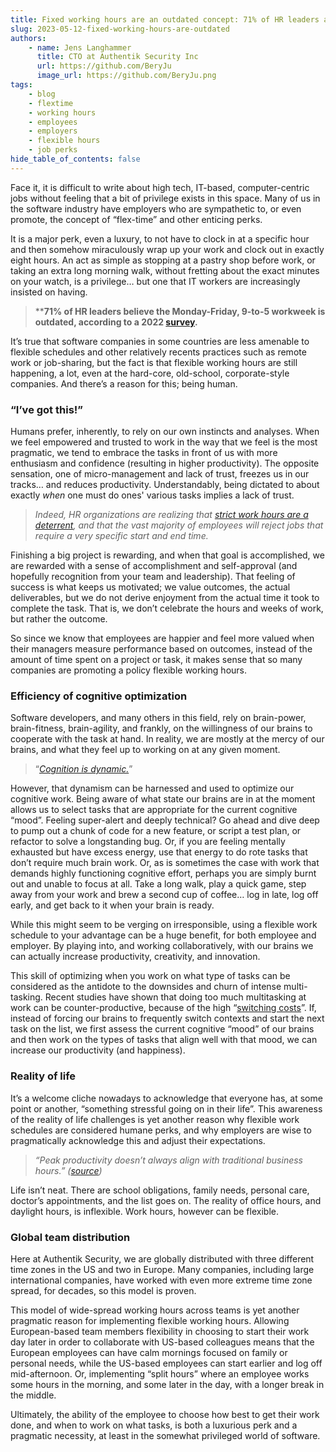 ```yaml
---
title: Fixed working hours are an outdated concept: 71% of HR leaders agree
slug: 2023-05-12-fixed-working-hours-are-outdated
authors:
    - name: Jens Langhammer
      title: CTO at Authentik Security Inc
      url: https://github.com/BeryJu
      image_url: https://github.com/BeryJu.png
tags:
    - blog
    - flextime
    - working hours
    - employees
    - employers
    - flexible hours
    - job perks
hide_table_of_contents: false
---
```


Face it, it is difficult to write about high tech, IT-based, computer-centric jobs without feeling that a bit of privilege exists in this space. Many of us in the software industry have employers who are sympathetic to, or even promote, the concept of “flex-time” and other enticing perks.

It is a major perk, even a luxury, to not have to clock in at a specific hour and then somehow miraculously wrap up your work and clock out in exactly eight hours. An act as simple as stopping at a pastry shop before work, or taking an extra long morning walk, without fretting about the exact minutes on your watch, is a privilege… but one that IT workers are increasingly insisted on having.

<!--truncate-->

> ****71% of HR leaders believe the Monday-Friday, 9-to-5 workweek is outdated, according to a 2022 [survey](https://www.capterra.com/resources/flexible-work-time/).**
>

It’s true that software companies in some countries are less amenable to flexible schedules and other relatively recents practices such as remote work or job-sharing, but the fact is that flexible working hours are still happening, a lot, even at the hard-core, old-school, corporate-style companies. And there’s a reason for this; being human.

### “I’ve got this!”

Humans prefer, inherently, to rely on our own instincts and analyses. When we feel empowered and trusted to work in the way that we feel is the most pragmatic, we tend to embrace the tasks in front of us with more enthusiasm and confidence (resulting in higher productivity). The opposite sensation, one of micro-management and lack of trust, freezes us in our tracks… and reduces productivity. Understandably, being dictated to about exactly *when* one must do ones' various tasks implies a lack of trust.

> *Indeed, HR organizations are realizing that [strict work hours are a deterrent](https://www.capterra.com/resources/flexible-work-time/), and that the vast majority of employees will reject jobs that require a very specific start and end time.*
>

Finishing a big project is rewarding, and when that goal is accomplished, we are rewarded with a sense of accomplishment and self-approval (and hopefully recognition from your team and leadership). That feeling of success is what keeps us motivated; we value outcomes, the actual deliverables, but we do not derive enjoyment from the actual time it took to complete the task. That is, we don’t celebrate the hours and weeks of work, but rather the outcome.

So since we know that employees are happier and feel more valued when their managers measure performance based on outcomes, instead of the amount of time spent on a project or task, it makes sense that so many companies are promoting a policy flexible working hours.

### Efficiency of cognitive optimization

Software developers, and many others in this field, rely on brain-power, brain-fitness, brain-agility, and frankly, on the willingness of our brains to cooperate with the task at hand. In reality, we are mostly at the mercy of our brains, and what they feel up to working on at any given moment.

> “*[Cognition is dynamic.](https://pubmed.ncbi.nlm.nih.gov/30266263/)*”
>

However, that dynamism can be harnessed and used to optimize our cognitive work. Being aware of what state our brains are in at the moment allows us to select tasks that are appropriate for the current cognitive “mood”. Feeling super-alert and deeply technical? Go ahead and dive deep to pump out a chunk of code for a new feature, or script a test plan, or refactor to solve a longstanding bug. Or, if you are feeling mentally exhausted but have excess energy, use that energy to do rote tasks that don’t require much brain work. Or, as is sometimes the case with work that demands highly functioning cognitive effort, perhaps you are simply burnt out and unable to focus at all. Take a long walk, play a quick game, step away from your work and brew a second cup of coffee… log in late, log off early, and get back to it when your brain is ready.

While this might seem to be verging on irresponsible, using a flexible work schedule to your advantage can be a huge benefit, for both employee and employer. By playing into, and working collaboratively, with our brains we can actually increase productivity, creativity, and innovation.

This skill of optimizing when you work on what type of tasks can be considered as the antidote to the downsides and churn of intense multi-tasking. Recent studies have shown that doing too much multitasking at work can be counter-productive, because of the high “[switching costs](https://www.apa.org/topics/research/multitasking)”. If, instead of forcing our brains to frequently switch contexts and start the next task on the list, we first assess the current cognitive “mood” of our brains and then work on the types of tasks that align well with that mood, we can increase our productivity (and happiness).

### Reality of life

It’s a welcome cliche nowadays to acknowledge that everyone has, at some point or another, “something stressful going on in their life”. This awareness of the reality of life challenges is yet another reason why flexible work schedules are considered humane perks, and why employers are wise to pragmatically acknowledge this and adjust their expectations.

> *“Peak productivity doesn’t always align with traditional business hours.” ([source](https://www.capterra.com/resources/flexible-work-time/))*
>

Life isn’t neat. There are school obligations, family needs, personal care, doctor’s appointments, and the list goes on. The reality of office hours, and daylight hours, is inflexible. Work hours, however can be flexible.

### Global team distribution

Here at Authentik Security, we are globally distributed with three different time zones in the US and two in Europe. Many companies, including large international companies, have worked with even more extreme time zone spread, for decades, so this model is proven.

This model of wide-spread working hours across teams is yet another pragmatic reason for implementing flexible working hours. Allowing European-based team members flexibility in choosing to start their work day later in order to collaborate with US-based colleagues means that the European employees can have calm mornings focused on family or personal needs, while the US-based employees can start earlier and log off mid-afternoon. Or, implementing “split hours” where an employee works some hours in the morning, and some later in the day, with a longer break in the middle.

Ultimately, the ability of the employee to choose how best to get their work done, and when to work on what tasks, is both a luxurious perk and a pragmatic necessity, at least in the somewhat privileged world of software.

